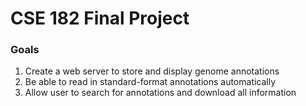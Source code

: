 # CSE 182 Final Project
### Goals
1. Create a web server to store and display genome annotations
2. Be able to read in standard-format annotations automatically
3. Allow user to search for annotations and download all information
